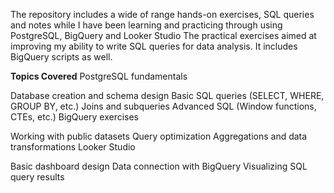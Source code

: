 The repository includes a wide of range hands-on exercises, SQL queries and notes while I have been learning and practicing through using PostgreSQL, BigQuery and Looker Studio
The practical exercises aimed at improving my ability to write SQL queries for data analysis. It includes BigQuery scripts as well.

**Topics Covered**
PostgreSQL fundamentals

 Database creation and schema design
Basic SQL queries (SELECT, WHERE, GROUP BY, etc.)
Joins and subqueries
Advanced SQL (Window functions, CTEs, etc.)
BigQuery exercises

Working with public datasets
Query optimization
Aggregations and data transformations
Looker Studio

Basic dashboard design
Data connection with BigQuery
Visualizing SQL query results

